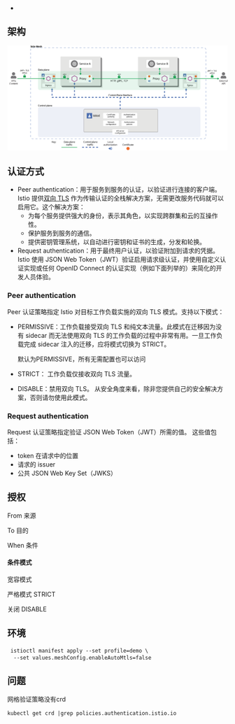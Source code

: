 

-



## 架构

![安全架构](.assets/arch-sec.svg)

## 认证方式

- Peer authentication：用于服务到服务的认证，以验证进行连接的客户端。Istio 提供[双向 TLS](https://en.wikipedia.org/wiki/Mutual_authentication) 作为传输认证的全栈解决方案，无需更改服务代码就可以启用它。这个解决方案：
  - 为每个服务提供强大的身份，表示其角色，以实现跨群集和云的互操作性。
  - 保护服务到服务的通信。
  - 提供密钥管理系统，以自动进行密钥和证书的生成，分发和轮换。
- Request authentication：用于最终用户认证，以验证附加到请求的凭据。 Istio 使用 JSON Web Token（JWT）验证启用请求级认证，并使用自定义认证实现或任何 OpenID Connect 的认证实现（例如下面列举的）来简化的开发人员体验。

### Peer authentication

Peer 认证策略指定 Istio 对目标工作负载实施的双向 TLS 模式。支持以下模式：

- PERMISSIVE：工作负载接受双向 TLS 和纯文本流量。此模式在迁移因为没有 sidecar 而无法使用双向 TLS 的工作负载的过程中非常有用。一旦工作负载完成 sidecar 注入的迁移，应将模式切换为 STRICT。

  默认为PERMISSIVE，所有无需配置也可以访问

- STRICT： 工作负载仅接收双向 TLS 流量。

- DISABLE：禁用双向 TLS。 从安全角度来看，除非您提供自己的安全解决方案，否则请勿使用此模式。

### Request authentication

Request 认证策略指定验证 JSON Web Token（JWT）所需的值。 这些值包括：

- token 在请求中的位置
- 请求的 issuer
- 公共 JSON Web Key Set（JWKS）

## 授权

From 来源

To 目的

When 条件



#### 条件模式

宽容模式

严格模式 STRICT

关闭 DISABLE





## 环境

```
 istioctl manifest apply --set profile=demo \
  --set values.meshConfig.enableAutoMtls=false
```

## 问题

网格验证策略没有crd

```
kubectl get crd |grep policies.authentication.istio.io
```

